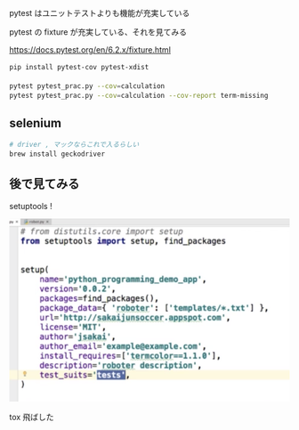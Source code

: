 pytest はユニットテストよりも機能が充実している

pytest の fixture が充実している、それを見てみる

https://docs.pytest.org/en/6.2.x/fixture.html

```sh
pip install pytest-cov pytest-xdist

pytest pytest_prac.py --cov=calculation
pytest pytest_prac.py --cov=calculation --cov-report term-missing
```

## selenium
```sh
# driver , マックならこれで入るらしい
brew install geckodriver
```


## 後で見てみる
setuptools !

![](./setup_tools.png)


tox 飛ばした
